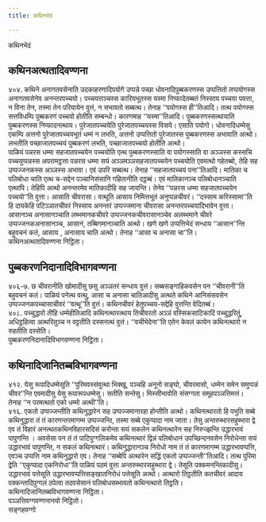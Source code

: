 ```yaml
---
title: कथिनभेदं

---
```

कथिनभेदं  


## कथिनअत्थतादिवण्णना

४०४. कथिने अनागतवसेनाति उदकाहरणादिपयोगे उप्पन्ने पच्छा धोवनादिपुब्बकरणस्स उप्पत्तितो तप्पयोगस्स अनागतवसेनेव अनन्तरपच्चयो। पच्चयत्तञ्चस्स कारियभूतस्स यस्मा निप्फादेतब्बतं निस्साय पच्चया पवत्ता, न विना तेन, तस्मा तेन परियायेन वुत्तं, न सभावतो सब्बत्थ। तेनाह ‘‘पयोगस्स ही’’तिआदि। तत्थ पयोगस्स सत्तविधम्पि पुब्बकरणं पच्चयो होतीति सम्बन्धो। कारणमाह ‘‘यस्मा’’तिआदि। पुब्बकरणस्सत्थायाति पुब्बकरणस्स निप्फादनत्थाय। पुरेजातपच्चयेति पुरेजातपच्चयस्स विसये। एसाति पयोगो। धोवनादिधम्मेसु एकम्पि अत्तनो पुरेजातपच्चयभूतं धम्मं न लभति, अत्तनो उप्पत्तितो पुरेजातस्स पुब्बकरणस्स अभावाति अत्थो। लभतीति पच्छाजातपच्चयं पुब्बकरणं लभति, पच्छाजातपच्चयो होतीति अत्थो।  
पाळियं पन्नरस धम्मा सहजातपच्चयेन पच्चयोति एत्थ पुब्बकरणस्साति वा पयोगस्साति वा अञ्ञस्स कस्सचि पच्चयुप्पन्नस्स अपरामट्ठत्ता पन्नरस धम्मा सयं अञ्ञमञ्ञसहजातपच्चयेन पच्चयोति एवमत्थो गहेतब्बो, तेहि सह उप्पज्जनकस्स अञ्ञस्स अभावा। एवं उपरि सब्बत्थ। तेनाह ‘‘सहजातपच्चयं पना’’तिआदि। मातिका च पलिबोधा चाति एत्थ च-सद्देन पञ्चानिसंसानि गहितानीति दट्ठब्बं। एवं मातिकानञ्च पलिबोधानञ्चाति एत्थापि। तेहिपि अत्थो अनन्तरमेव मातिकादीहि सह जायन्ति। तेनेव ‘‘पन्नरस धम्मा सहजातपच्चयेन पच्चयो’’ति वुत्ता। आसाति चीवरासा। वत्थूति आसाय निमित्तभूतं अनुप्पन्नचीवरं। ‘‘दस्साम करिस्सामा’’ति हि दायकेहि पटिञ्ञातचीवरं निस्साय अनन्तरं उप्पज्जमाना चीवरासा अनन्तरपच्चयादिभावेन वुत्ता। आसानञ्च अनासानञ्चाति लब्भमानकचीवरे उप्पज्जनकचीवरासानञ्चेव अलब्भमाने चीवरे उप्पज्जनकअनासानञ्च, आसानं, तब्बिगमानञ्चाति अत्थो। खणे खणे उप्पत्तिभेदं सन्धाय ‘‘आसान’’न्ति बहुवचनं कतं, आसाय , अनासाय चाति अत्थो। तेनाह ‘‘आसा च अनासा चा’’ति।  
कथिनअत्थतादिवण्णना निट्ठिता।  


## पुब्बकरणनिदानादिविभागवण्णना

४०६-७. छ चीवरानीति खोमादीसु छसु अञ्ञतरं सन्धाय वुत्तं। सब्बसङ्गाहिकवसेन पन ‘‘चीवरानी’’ति बहुवचनं कतं। पाळियं पनेत्थ वत्थु, आसा च अनासा चातिआदीसु अत्थते कथिने आनिसंसवसेन उप्पज्जनकपच्चासाचीवरं ‘‘वत्थू’’ति वुत्तं। कथिनचीवरं हेतुपच्चय-सद्देहि वुत्तन्ति वेदितब्बं।  
४०८. पच्चुद्धारो तीहि धम्मेहीतिआदि कथिनत्थारत्थाय तिचीवरतो अञ्ञं वस्सिकसाटिकादिं पच्चुद्धरितुं, अधिट्ठहित्वा अत्थरितुञ्च न वट्टतीति दस्सनत्थं वुत्तं। ‘‘वचीभेदेना’’ति एतेन केवलं कायेन कथिनत्थारो न रुहतीति दस्सेति।  
पुब्बकरणनिदानादिविभागवण्णना निट्ठिता।  


## कथिनादिजानितब्बविभागवण्णना

४१२. येसु रूपादिधम्मेसूति ‘‘पुरिमवस्संवुत्था भिक्खू, पञ्चहि अनूनो सङ्घो, चीवरमासो, धम्मेन समेन समुप्पन्नं चीवर’’न्ति एवमादीसु येसु रूपारूपधम्मेसु। सतीति सन्तेसु। मिस्सीभावोति संसग्गता समूहपञ्ञत्तिमत्तं। तेनाह ‘‘न परमत्थतो एको धम्मो अत्थी’’ति।  
४१६. एकतो उप्पज्जन्तीति कथिनुद्धारेन सह उप्पज्जमानारहा होन्तीति अत्थो। कथिनत्थारतो हि पभुति सब्बे कथिनुद्धारा तं तं कारणन्तरमागम्म उप्पज्जन्ति, तस्मा सब्बे एकुप्पादा नाम जाता। तेसु अन्तरुब्भारसहुब्भारा द्वे एव तं विहारं अनत्थतकथिनविहारसदिसं करोन्ता सयं सकलेन कथिनत्थारेन सह निरुज्झन्ति उद्धारभावं पापुणन्ति । अवसेसा पन तं तं पाटिपुग्गलिकमेव कथिनत्थारं द्विन्नं पलिबोधानं उपच्छिन्दनवसेन निरोधेन्ता सयं उद्धारभावं पापुणन्ति, न सकलं कथिनत्थारं। कथिनुद्धारानञ्च निरोधो नाम तं तं कारणमागम्म उद्धारभावप्पत्ति, एवञ्च उप्पत्ति नाम कथिनुद्धारो एव। तेनाह ‘‘सब्बेपि अत्थारेन सद्धिं एकतो उप्पज्जन्ती’’तिआदि। तत्थ पुरिमा द्वेति ‘‘एकुप्पादा एकनिरोधा’’ति पाळियं पठमं वुत्ता अन्तरुब्भारसहुब्भारा द्वे। तेसूति पक्कमनन्तिकादीसु। उद्धारभावं पत्तेसूति उद्धारभावप्पत्तिसङ्खातनिरोधं पत्तेसूति अत्थो। अत्थारो तिट्ठतीति कतचीवरं आदाय पक्कन्तादिपुग्गलं ठपेत्वा तदवसेसानं पलिबोधसब्भावतो कथिनत्थारो तिट्ठति।  
कथिनादिजानितब्बविभागवण्णना निट्ठिता।  
पञ्ञत्तिवग्गवण्णनानयो निट्ठितो।  
सङ्गहवग्गो  
